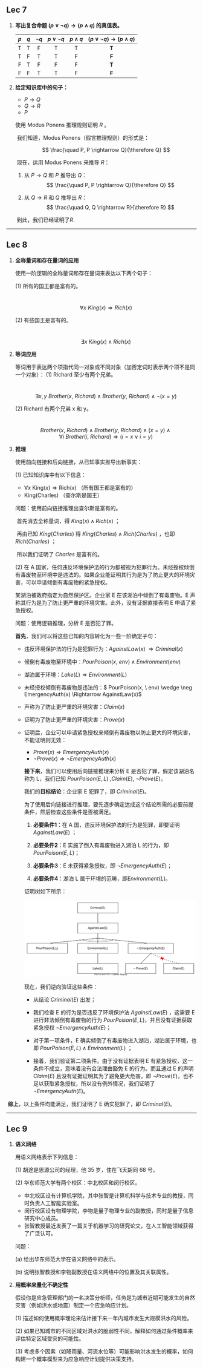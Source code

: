 ## Lec 7
1. **写出复合命题 $(p \lor \neg q) \rightarrow (p \land q)$ 的真值表。**

    | $p$ | $q$ | $\neg q$ | $p \lor \neg q$ | $p \land q$ | **$(p \lor \neg q) \rightarrow (p \land q)$** |
    |:---:|:---:|:-------:|:------------:|:---------:|:--------------------------------------:|
    |  T  |  T  |    F    |      T       |     T     |                  **T**                     |
    |  T  |  F  |    T    |      T       |     F     |                  **F**                     |
    |  F  |  T  |    F    |      F       |     F     |                  **T**                     |
    |  F  |  F  |    T    |      T       |     F     |                  **F**                     |

    

2. **给定知识库中的句子：**
   
    -  $P \rightarrow Q$ 
    -  $Q \rightarrow R$
    -  $P$
    
    使用 Modus Ponens 推理规则证明 $R$ 。
    
    
    
    ​	我们知道，Modus Ponens（假言推理规则）的形式是：
    
    $$
    \frac{\quad P, P \rightarrow Q}{\therefore Q}
    $$
    
    ​	现在，运用 Modus Ponens 来推导 $R$：
    
    1. 从 $P \rightarrow Q$ 和 $P$ 推导出 $Q$：
    $$
    \frac{\quad P, P \rightarrow Q}{\therefore Q}
    $$
    
    2. 从 $Q \rightarrow R$ 和 $Q$ 推导出 $R$：
    $$
    \frac{\quad Q, Q \rightarrow R}{\therefore R}
    $$
    
    ​	到此，我们已经证明了$R$.
    

---

## Lec 8

1. **全称量词和存在量词的应用**

    使用一阶逻辑的全称量词和存在量词来表达以下两个句子：

    (1) 所有的国王都是富有的。

    ​	$$ \forall x \ King(x) \Rightarrow Rich(x) $$

    

    (2) 有些国王是富有的。

    ​	$$\exists x \ King(x) \wedge Rich(x) $$
    
    


2. **等词应用**

    等词用于表达两个项指代同一对象或不同对象（加否定词时表示两个项不是同一个对象）：
    (1) Richard 至少有两个兄弟。

    ​	$$\exists x,y \ Brother(x, \ Richard) \wedge Brother(y, \ Richard) \wedge \neg (x = y)$$

    

    (2) Richard 有两个兄弟 x 和 y。

    ​	$$ Brother(x, \ Richard) \wedge Brother(y, \ Richard) \wedge (x = y) \wedge \forall i \ Brother(i, \ Richard ) \Rightarrow (i=x \vee i=y) $$

    

3. **推理**

    使用前向链接和后向链接，从已知事实推导出新事实：

    (1) 已知知识库中有以下信息：
    - $\forall x \ \text{King}(x) \Rightarrow \text{Rich}(x)$ （所有国王都是富有的）
    - $\text{King(Charles)}$ （查尔斯是国王）
      
    
    问题：使用前向链接推理出查尔斯是富有的。
    
    ​	首先消去全称量词，得 $King(x) \wedge Rich(x)$ ；
    
    ​	再由已知 $King(Charles)$ 得 $King(Charles) \wedge Rich(Charles)$ ，也即 $Rich(Charles)$ ；
    
    ​	所以我们证明了 *Charles* 是富有的。
    
    
    
    (2) 在 A 国家，任何违反环境保护法的行为都被视为犯罪行为。未经授权倾倒有毒废物至环境中是违法的。如果企业能证明其行为是为了防止更大的环境灾害，可以申请倾倒有毒废物的紧急授权。
    
    某湖泊被政府指定为自然保护区。企业家 E 在该湖泊中倾倒了有毒废物。E 声称其行为是为了防止更严重的环境灾害。此外，没有证据直接表明 E 申请了紧急授权。
    
    问题：使用逻辑推理，分析 E 是否犯了罪。
    
    
    
     ​	**首先**，我们可以将这些已知的内容转化为一些一阶确定子句：
	
	
	- 违反环境保护法的行为是犯罪行为：$AgainstLaw(x) \ \Rightarrow Criminal(x)$
	
	- 倾倒有毒废物至环境中：$PourPoison(x, \ env) \wedge Environment(env)$
	
	- 湖泊属于环境：$Lake(L) \Rightarrow Environment(L)$
    
    - 未经授权倾倒有毒废物是违法的：$ PourPoison(x, \ env) \wedge \neg EmergencyAuth(x) \Rightarrow AgainstLaw(x)$
    
    - 声称为了防止更严重的环境灾害：$Claim(x)$
    
    - 证明为了防止更严重的环境灾害：$Prove(x)$
    
    - 证明后，企业可以申请紧急授权来倾倒有毒废物以防止更大的环境灾害，不能证明则无效：
    
    
      - $Prove(x) \Rightarrow EmergencyAuth(x)$
      - $\neg Prove(x) \Rightarrow \neg EmergencyAuth(x)$
    
      
    
      **接下来**，我们可以使用后向链接推理来分析 E 是否犯了罪，假定该湖泊名称为 L，我们已知 $PourPoison(E,L)$ ,$Claim(E)$, $\neg Prove(E)$。
    
      我们的**目标结论**：企业家 E 犯罪了，即 $Criminal(E)$。
    
      为了使用后向链接进行推理，要先逐步确定达成这个结论所需的必要前提条件，然后检查这些条件是否被满足。
    
      1. **必要条件1**：在 A 国，违反环境保护法的行为是犯罪，即要证明 $AgainstLaw(E)$ ；
    
      2. **必要条件2**：E 实施了倒入有毒废物进入湖泊 L 的行为，即 $PourPoison(E,L)$；
    
      3. **必要条件3**：E 未获得紧急授权，即 $\neg EmergencyAuth(E)$；
    
      4. **必要条件4**：湖泊 L 属于环境的范畴，即$Environment(L)$。
    
		证明树如下所示：
    
         ![证明树](https://raw.githubusercontent.com/Jinbao2333/AIFundamentals2024/9249154ea44aa5d6507beb175f3341b0f88216a4/Assignment2/B_Chaining.svg)
    
      现在，我们逆向验证这些条件：
    
      - 从结论 $Criminal(E)$ 出发；
    
      - 我们检查 E 的行为是否违反了环境保护法 $AgainstLaw(E)$ ，这需要 E 进行非法倾倒有毒废物的行为 $PourPoison(E,L)$，并且没有证据获取紧急授权 $\neg EmergencyAuth(E)$；
    
      - 对于第一项条件，E 确实倾倒了有毒废物进入湖泊，湖泊属于环境，也即 $PourPoison(E,L) \wedge Environment(L)$ ；
    
      - 接着，我们验证第二项条件。由于没有证据表明 E 有紧急授权，这一条件不成立，意味着没有合法理由豁免 E 的行为。而且通过 E 的声明 $Claim(E)$ 且没有证据证明其为了避免更大危害，即  $\neg Prove(E)$，也不足以获取紧急授权，所以没有例外情况，我们证明了 $\neg EmergencyAuth(E)$。
    

​		**综上**，以上条件均能满足，我们证明了 E 确实犯罪了，即 $Criminal(E)$。

---

## Lec 9
1. **语义网络**

    用语义网络表示下列信息：

    (1) 胡途是思源公司的经理，他 35 岁，住在飞天胡同 68 号。
    
    (2) 华东师范大学有两个校区：中北校区和闵行校区。
     - 中北校区设有计算机学院，其中张智是计算机科学与技术专业的教授，同时负责人工智能实验室。
     - 闵行校区设有物理学院，李物是量子物理专业的副教授，同时是量子信息研究中心成员。
     - 张智教授最近发表了一篇关于机器学习的研究论文，在人工智能领域获得了广泛认可。
    
    问题：

    (a) 给出华东师范大学在语义网络中的表示。

    (b) 说明张智教授和李物副教授在语义网络中的位置及其关联属性。


2. **用概率来量化不确定性**

    假设你是应急管理部门的一名决策分析师，任务是为城市近期可能发生的自然灾害（例如洪水或地震）制定一个应急响应计划。

    (1) 描述如何使用概率理论来估计接下来一年内城市发生大规模洪水的风险。

    (2) 如果已知城市的不同区域对洪水的脆弱性不同，解释如何通过条件概率来评估特定区域受灾的可能性。

    (3) 考虑多个因素（如降雨量、河流水位等）可能影响洪水发生的概率，如何构建一个概率模型来为应急响应计划提供决策支持。
